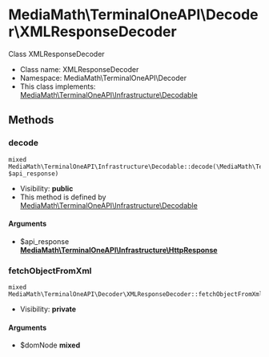 MediaMath\TerminalOneAPI\Decoder\XMLResponseDecoder
===============

Class XMLResponseDecoder




* Class name: XMLResponseDecoder
* Namespace: MediaMath\TerminalOneAPI\Decoder
* This class implements: [MediaMath\TerminalOneAPI\Infrastructure\Decodable](MediaMath-TerminalOneAPI-Infrastructure-Decodable.md)






Methods
-------


### decode

    mixed MediaMath\TerminalOneAPI\Infrastructure\Decodable::decode(\MediaMath\TerminalOneAPI\Infrastructure\HttpResponse $api_response)





* Visibility: **public**
* This method is defined by [MediaMath\TerminalOneAPI\Infrastructure\Decodable](MediaMath-TerminalOneAPI-Infrastructure-Decodable.md)


#### Arguments
* $api_response **[MediaMath\TerminalOneAPI\Infrastructure\HttpResponse](MediaMath-TerminalOneAPI-Infrastructure-HttpResponse.md)**



### fetchObjectFromXml

    mixed MediaMath\TerminalOneAPI\Decoder\XMLResponseDecoder::fetchObjectFromXml($domNode)





* Visibility: **private**


#### Arguments
* $domNode **mixed**



